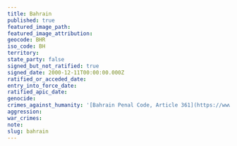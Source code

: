 ```yaml
---
title: Bahrain
published: true
featured_image_path:
featured_image_attribution:
geocode: BHR
iso_code: BH
territory:
state_party: false
signed_but_not_ratified: true
signed_date: 2000-12-11T00:00:00.000Z
ratified_or_acceded_date:
entry_into_force_date:
ratified_apic_date:
genocide:
crimes_against_humanity: '[Bahrain Penal Code, Article 361](https://www.unodc.org/res/cld/document/bhr/1976/bahrain_penal_code_html/Bahrain_Penal_Code_1976.pdf)'
aggression:
war_crimes:
note:
slug: bahrain
---
```



